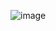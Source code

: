 ![image](https://user-images.githubusercontent.com/113089428/213180745-e9ffa1dc-8aa2-4b50-9c4c-426bc17fe99a.png)

